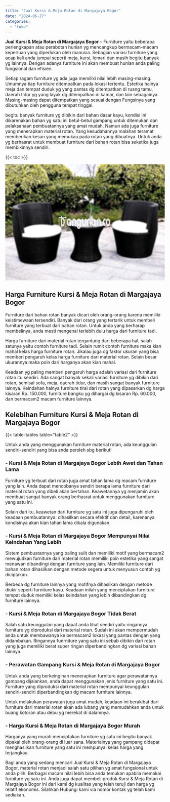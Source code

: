```yaml
---
title: "Jual Kursi & Meja Rotan di Margajaya Bogor"
date: "2024-06-27"
categories: 
  - "toko"
---
```


**Jual Kursi & Meja Rotan di Margajaya Bogor** – Furniture yaitu beberapa perlengkapan atau perabotan hunian yg mencangkup bermacam-macam keperluan yang diperlukan oleh manusia. Sebagian variasi furniture yang acap kali anda jumpai seperti meja, kursi, lemari dan masih begitu banyak yg lainnya. Dengan adanya furniture ini akan membuat hunian anda paling fungsional dan efisien.

Setiap ragam furniture yg ada juga memiliki nilai lebih masing-masing. Umumnya tiap furniture ditempatkan pada lokasi tertentu. Estetika halnya meja dan tempat duduk yg yang pantas dg ditempatkan di ruang tamu, daerah tidur yg yang layak dg ditempatkan di kamar, dan lain sebagainya. Masing-masing dapat ditempatkan yang sesuai dengan Fungsinya yang dibutuhkan oleh pengguna tempat tinggal.

begitu banyak furniture yg dibikin dari bahan dasar kayu, kondisi ini dikarenakan bahan yg satu ini betul-betul gampang untuk ditemukan dan pelaksanaan pembuatannya yang amat mudah. Namun ada juga furniture yang menerapkan material rotan. Yang kesudahannya malahan teramat memberikan kesan yang memukau pada rotan yang dibuatnya. Untuk anda yg berhasrat untuk membuat furniture dari bahan rotan bisa seketika juga membikinnya sendiri.

{{< toc >}}

![Jual Kursi & Meja Rotan di Margajaya Bogor](/images/kursi-meja-rotan-murah51.png)

## Harga Furniture Kursi & Meja Rotan di Margajaya Bogor

Furniture dari bahan rotan banyak dicari oleh orang-orang karena memiliki keistimewaan tersendiri. Banyak dari orang yang tertarik untuk membeli furniture yang terbuat dari bahan rotan. Untuk anda yang berharap membelinya, anda mesti mengenal terlebih dulu harga dari furniture tadi.

Harga furniture dari material rotan tergantung dari beberapa hal, salah satunya yaitu contoh furniture tadi. Selain rumit contoh furniture maka kian mahal kelas harga furniture rotan. Jikalau juga dg faktor ukuran yang bisa memberi pengaruh kelas harga furniture dari material rotan. Selain besar ukurannya maka poin dari harganya akan kian mahal.

Keadaan yg paling memberi pengaruh harga adalah variasi dari furniture rotan itu sendiri. Ada sangat banyak sekali variasi furniture yg dibikin dari rotan, semisal sofa, meja, daerah tidur, dan masih sangat banyak furniture lainnya. Keindahan halnya furniture tirai dari rotan yang dipasarkan dg harga kisaran Rp. 150.000, furniture bangku yg dihargai dg kisaran Rp. 60.000, dan bermacam2 macam furniture lainnya.

## Kelebihan Furniture Kursi & Meja Rotan di Margajaya Bogor

{{< table-tables table="table2" >}}

Untuk anda yang menggunakan furniture material rotan, ada keunggulan sendiri-sendiri yang bisa anda peroleh sbg berikut!

### \- Kursi & Meja Rotan di Margajaya Bogor Lebih Awet dan Tahan Lama

Furniture yg terbuat dari rotan juga amat tahan lama dg macam furniture yang lain. Anda dapat mencobanya sendiri berapa lama furniture dari material rotan yang dibeli akan bertahan. Keawetannya yg menjamin akan membuat sangat banyak orang berhasrat untuk menggunakan furniture yang satu ini.

Selain dari itu, keawetan dari furniture yg satu ini juga dipengaruhi oleh keadaan pembuatannya. dihasilkan secara efektif dan detail, karenanya kondisinya akan kian tahan lama dikala digunakan.

### \- Kursi & Meja Rotan di Margajaya Bogor Mempunyai Nilai Keindahan Yang Lebih

Sistem pembuatannya yang paling sulit dan memiliki motif yang bermacam2 mewujudkan furniture dari material rotan memiliki poin estetika yang sangat menawan dibandingi dengan furniture yang lain. Memiliki furniture dari bahan rotan dihasilkan dengan metode segera untuk menyusun contoh yg diciptakan.

Berbeda dg furniture lainnya yang motifnya dihasilkan dengan metode diukir seperti furniture kayu. Keadaan inilah yang menciptakan furniture tempat duduk memiliki kelas keindahan yang lebih dibandingkan dg furniture lainnya.

### \- Kursi & Meja Rotan di Margajaya Bogor Tidak Berat

Salah satu keunggulan yang dapat anda lihat sendiri yaitu ringannya furniture yg diproduksi dari material rotan. Sudah ini akan mempermudah anda untuk membawanya ke bermacam2 lokasi yang pantas dengan yang didambakan. Ringannya funrniture yang satu ini sebab dibikin dari rotan yang juga memiliki berat super ringan diperbandingkan dg variasi bahan lainnya.

### \- Perawatan Gampang Kursi & Meja Rotan di Margajaya Bogor

Untuk anda yang berkeinginan menerapkan furniture agar perawatannya gampang dijalankan, anda dapat menggunakan jenis furniture yang satu ini. Furniture yang diproduksi dari material rotan mempunyai keunggulan sendiri-sendiri diperbandingkan dg macam furniture lainnya.

Untuk melakukan perawatan juga amat mudah, keadaan ini berakibat dari furniture dari material rotan akan ada lubang yang memudahkan anda untuk buang kotoran atau debu yg merekat di dalamnya.

### \- Harga Kursi & Meja Rotan di Margajaya Bogor Murah

Harganya yang murah menciptakan furniture yg satu ini begitu banyak dipakai oleh orang-orang di luar sana. Materialnya yang gampang didapat menghasilkan furniture yang satu ini mempunyai kelas harga yang terjangkau.

Bagi anda yang sedang mencari Jual Kursi & Meja Rotan di Margajaya Bogor, material rotan menjadi salah satu pilihan yg amat fungsional untuk anda pilih. Berbagai macam nilai lebih bisa anda temukan apabila memakai furniture yg satu ini. Anda juga dapat membeli produk Kursi & Meja Rotan di Margajaya Bogor ini dari kami dg kualitas yang telah teruji dan harga yg relatif ekonomis. Silahkan Hubungi kami via nomor kontak yg telah kami sediakan.
